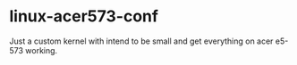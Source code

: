 # linux-acer573-conf

Just a custom kernel with intend to be small and get everything on acer e5-573 working.
